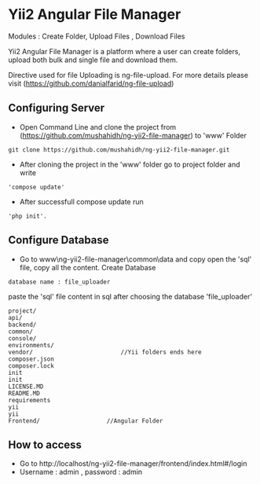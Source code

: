 Yii2 Angular File Manager
==================================================														

Modules : Create Folder, Upload Files ,  Download Files
														
Yii2 Angular File Manager is a platform where a user can create folders, upload both bulk and single file and download them.
											
Directive used for file Uploading is ng-file-upload. For more details please visit (https://github.com/danialfarid/ng-file-upload)

## Configuring Server
- Open Command Line and clone the project from (https://github.com/mushahidh/ng-yii2-file-manager) to 'www' Folder

```
git clone https://github.com/mushahidh/ng-yii2-file-manager.git
```

- After cloning the project in the 'www' folder go to project folder and write 

```
'compose update'
```

- After successfull compose update run 

```
'php init'.
```

## Configure Database					
- Go to www\ng-yii2-file-manager\common\data and copy open the 'sql' file, copy all the content. Create Database 

```
database name : file_uploader
```
paste the 'sql' file content in sql after choosing the database 'file_uploader'

```
project/
api/
backend/	
common/  
console/
environments/							
vendor/							//Yii folders ends here
composer.json
composer.lock
init
init
LICENSE.MD
README.MD
requirements
yii
yii
Frontend/					//Angular Folder
```								

## How to access
- Go to http://localhost/ng-yii2-file-manager/frontend/index.html#/login 
- Username : admin , password : admin
											
						
					
					
	
